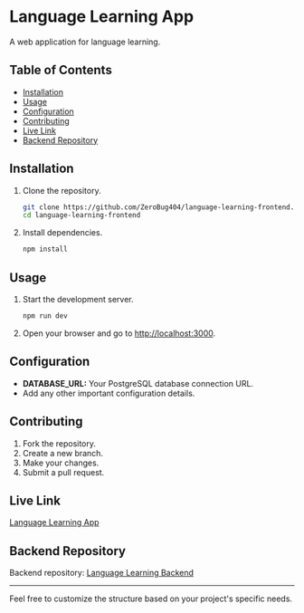 # Language Learning App

A web application for language learning.

## Table of Contents

- [Installation](#installation)
- [Usage](#usage)
- [Configuration](#configuration)
- [Contributing](#contributing)
- [Live Link](#live-link)
- [Backend Repository](#backend-repository)

## Installation

1. Clone the repository.
    ```bash
    git clone https://github.com/ZeroBug404/language-learning-frontend.git
    cd language-learning-frontend
    ```

2. Install dependencies.
    ```bash
    npm install
    ```


## Usage

1. Start the development server.
    ```bash
    npm run dev
    ```

2. Open your browser and go to [http://localhost:3000](http://localhost:3000).

## Configuration

- **DATABASE_URL:** Your PostgreSQL database connection URL.
- Add any other important configuration details.

## Contributing

1. Fork the repository.
2. Create a new branch.
3. Make your changes.
4. Submit a pull request.

## Live Link

[Language Learning App](https://language-learning-frontend-zerobug404.vercel.app/)

## Backend Repository

Backend repository: [Language Learning Backend](https://github.com/ZeroBug404/language-learning-backend)

---

Feel free to customize the structure based on your project's specific needs.
